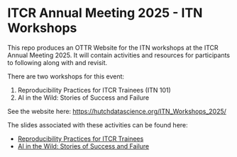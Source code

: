 # ITCR Annual Meeting 2025 - ITN Workshops

This repo produces an OTTR Website for the ITN workshops at the ITCR Annual Meeting 2025. It will contain activities and resources for participants to following along with and revisit.

There are two workshops for this event:

1. Reproducibility Practices for ITCR Trainees (ITN 101)
2. AI in the Wild: Stories of Success and Failure

See the website here: https://hutchdatascience.org/ITN_Workshops_2025/

The slides associated with these activities can be found here:

- [Reproducibility Practices for ITCR Trainees]()
- [AI in the Wild: Stories of Success and Failure]()
